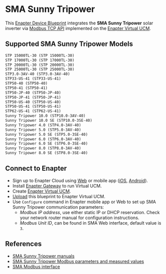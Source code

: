 # SMA Sunny Tripower

This [Enapter Device Blueprint](https://go.enapter.com/marketplace-readme) integrates the **SMA Sunny Tripower** solar inverter via [Modbus TCP API](https://go.enapter.com/developers-modbustcp) implemented on the [Enapter Virtual UCM](https://go.enapter.com/handbook-vucm).

## Supported SMA Sunny Tripower Models

```txt
STP 15000TL-30 (STP 15000TL-30)
STP 17000TL-30 (STP 17000TL-30)
STP 20000TL-30 (STP 20000TL-30)
STP 25000TL-30 (STP 25000TL-30)
STP3.0-3AV-40 (STP3.0-3AV-40)
STP33-US-41 (STP33-US-41)
STP50-40 (STP50-40)
STP50-41 (STP50-41)
STP50-JP-40 (STP50-JP-40)
STP50-JP-41 (STP50-JP-41)
STP50-US-40 (STP50-US-40)
STP50-US-41 (STP50-US-41)
STP62-US-41 (STP62-US-41)
Sunny Tripower 10.0 (STP10.0-3AV-40)
Sunny Tripower 10.0 SE (STP10.0-3SE-40)
Sunny Tripower 4.0 (STP4.0-3AV-40)
Sunny Tripower 5.0 (STP5.0-3AV-40)
Sunny Tripower 5.0 SE (STP5.0-3SE-40)
Sunny Tripower 6.0 (STP6.0-3AV-40)
Sunny Tripower 6.0 SE (STP6.0-3SE-40)
Sunny Tripower 8.0 (STP8.0-3AV-40)
Sunny Tripower 8.0 SE (STP8.0-3SE-40)
```

## Connect to Enapter

- Sign up to Enapter Cloud using [Web](https://cloud.enapter.com/) or mobile app ([iOS](https://apps.apple.com/app/id1388329910), [Android](https://play.google.com/store/apps/details?id=com.enapter&hl=en)).
- Install [Enapter Gateway](https://go.enapter.com/handbook-gateway-setup) to run Virtual UCM.
- Create [Enapter Virtual UCM](https://go.enapter.com/handbook-vucm).
- [Upload](https://go.enapter.com/developers-upload-blueprint) this blueprint to Enapter Virtual UCM.
- Use `Configure` command in Enapter mobile app or Web to set up SMA Sunny Tripower communication parameters:
  - _Modbus IP address_, use either static IP or DHCP reservation. Check your network router manual for configuration instructions.
  - _Modbus Unit ID_, can be found in SMA Web interface, default value is `3`.

## References

- [SMA Sunny Tripower manuals](https://my.sma-service.com/s/article/Sunny-Tripower-Manuals?language=en_US)
- [SMA Sunny Tripower Modbus parameters and measured values](https://www.sma.de/en/products/product-features-interfaces/modbus-protocol-interface)
- [SMA Modbus interface](https://files.sma.de/downloads/EDMx-Modbus-TI-en-16.pdf)
